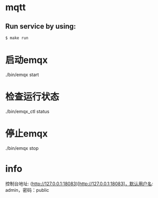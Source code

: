# mqtt

## Run service by using:
```sh
$ make run
```

# 启动emqx
./bin/emqx start

# 检查运行状态
./bin/emqx_ctl status

# 停止emqx
./bin/emqx stop

# info
控制台地址: (http://127.0.0.1:18083)[http://127.0.0.1:18083]，默认用户名: admin，密码：public